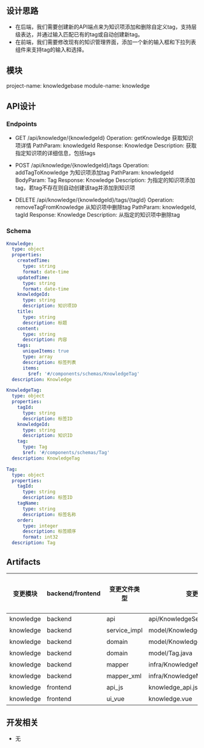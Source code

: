 ## 设计思路
- 在后端，我们需要创建新的API端点来为知识项添加和删除自定义tag，支持层级表达，并通过输入匹配已有的tag或自动创建新tag。
- 在前端，我们需要修改现有的知识管理界面，添加一个新的输入框和下拉列表组件来支持tag的输入和选择。

## 模块
project-name: knowledgebase
module-name: knowledge

## API设计

### Endpoints
- GET /api/knowledge/{knowledgeId}
Operation: getKnowledge 获取知识项详情
PathParam: knowledgeId
Response: Knowledge
Description: 获取指定知识项的详细信息，包括tags

- POST /api/knowledge/{knowledgeId}/tags
Operation: addTagToKnowledge 为知识项添加tag
PathParam: knowledgeId
BodyParam: Tag
Response: Knowledge
Description: 为指定的知识项添加tag，若tag不存在则自动创建该tag并添加到知识项

- DELETE /api/knowledge/{knowledgeId}/tags/{tagId}
Operation: removeTagFromKnowledge 从知识项中删除tag
PathParam: knowledgeId, tagId
Response: Knowledge
Description: 从指定的知识项中删除tag

### Schema
```yaml
Knowledge:
  type: object
  properties:
    createdTime:
      type: string
      format: date-time
    updatedTime:
      type: string
      format: date-time
    knowledgeId:
      type: string
      description: 知识项ID
    title:
      type: string
      description: 标题
    content:
      type: string
      description: 内容
    tags:
      uniqueItems: true
      type: array
      description: 标签列表
      items:
        $ref: '#/components/schemas/KnowledgeTag'
  description: Knowledge

KnowledgeTag:
  type: object
  properties:
    tagId:
      type: string
      description: 标签ID
    knowledgeId:
      type: string
      description: 知识ID
    tag:
      type: Tag
      $ref: '#/components/schemas/Tag'
  description: KnowledgeTag

Tag:
  type: object
  properties:
    tagId:
      type: string
      description: 标签ID
    tagName:
      type: string
      description: 标签名称
    order:
      type: integer
      description: 标签顺序
      format: int32
  description: Tag
```

## Artifacts
| 变更模块 | backend/frontend | 变更文件类型 | 变更文件 | 需要变更? |
| -------- | ---------------- | ------------ | -------- | --------- |
| knowledge | backend | api | api/KnowledgeService.java | 是 |
| knowledge | backend | service_impl | model/KnowledgeServiceImpl.java | 是 |
| knowledge | backend | domain | model/Knowledge.java | 否 |
| knowledge | backend | domain | model/Tag.java | 否 |
| knowledge | backend | mapper | infra/KnowledgeMapper.java | 否 |
| knowledge | backend | mapper_xml | infra/KnowledgeMapper.xml | 否 |
| knowledge | frontend | api_js | knowledge_api.js | 是 |
| knowledge | frontend | ui_vue | knowledge.vue | 是 |

## 开发相关
- 无